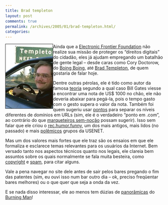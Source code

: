 ```yaml
---
title: Brad templeton
layout: post
comments: true
permalink: /archives/2005/01/brad-templeton.html/
categories:
---
```

<img src="/img/blig/templeton.jpg" border=1 align="left" alt="Brad Templeton, Membro da EFF">Ainda que a <a href="http://www.eff.org/" >Electronic Frontier Foundation</a> não realize sua missão de proteger os &#8220;direitos digitais&#8221; do cidadão, eles já ajudam empregando um batalhão de gente legal &#8211; desde caras como Cory Doctorow, do <a href="http://www.boingboing.net" >Boing Boing</a>, até <a href="http://www.templetons.com/brad/" >Brad Templeton</a>, de quem gostaria de falar hoje.

Dentre outras pérolas, ele é tido como autor da famosa <a href="http://www.templetons.com/brad/billg.html" >teoria</a> segundo a qual caso Bill Gates viesse a encontrar uma nota de US$ 1000 no chão, ele não deveria abaixar para pegá-la, pois o tempo gasto com o gesto supera o valor da nota. Também foi quem sugeriu usar <a href="http://www.templetons.com/brad/dot.html" >pontos</a> para separar os níveis diferentes de domínios em URLs (sim, ele é o verdadeiro &#8220;ponto em .com&#8221;, ao contrário do que <a href="http://www.soi.wide.ad.jp/ipv6_summit/slides/24/img/15.GIF" >marqueteiros sem-noção</a> possam sugerir). Isso sem falar que ele criou o <a href="http://www.netfunny.com/rhf/" >rec.humor.funny</a>, um dos mais antigos, mais lidos (no passado) e mais <a href="http://www.netfunny.com/rhf/rhfban.html" >polêmicos</a> grupos da USENET.

Mas um dos valores mais fortes que ele traz são os ensaios em que ele formaliza e esclarece temas relevantes para os usuários da Internet. Bem versado tanto nos aspectos técnicos quanto nos legais, ele clareia bem assuntos sobre os quais normalmente se fala muita besteira, como <a href="http://www.templetons.com/brad/copyright.html" >copyright</a> e <a href="http://www.templetons.com/brad/spam/" >spam</a>, para citar alguns.

Vale a pena navegar no site dele antes de sair pelos bares pregando o fim das patentes (sim, eu ouvi isso num bar outro dia &#8211; ok, preciso freqüentar bares melhores) ou o que quer que seja a onda da vez.

E se nada disso interessar, ele ao menos tem dúzias de <a href="http://www.templetons.com/brad/burn/" >panorâmicas</a> do <a href="http://en.wikipedia.org/wiki/Burning_Man" >Burning Man</a>!
